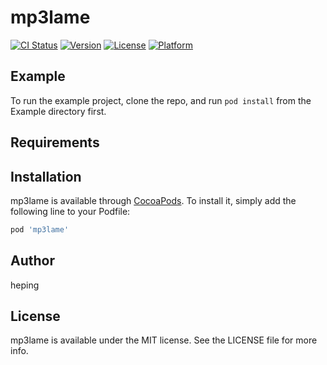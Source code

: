 # mp3lame

[![CI Status](https://img.shields.io/travis/heping/mp3lame.svg?style=flat)](https://travis-ci.org/heping/mp3lame)
[![Version](https://img.shields.io/cocoapods/v/mp3lame.svg?style=flat)](https://cocoapods.org/pods/mp3lame)
[![License](https://img.shields.io/cocoapods/l/mp3lame.svg?style=flat)](https://cocoapods.org/pods/mp3lame)
[![Platform](https://img.shields.io/cocoapods/p/mp3lame.svg?style=flat)](https://cocoapods.org/pods/mp3lame)

## Example

To run the example project, clone the repo, and run `pod install` from the Example directory first.

## Requirements

## Installation

mp3lame is available through [CocoaPods](https://cocoapods.org). To install
it, simply add the following line to your Podfile:

```ruby
pod 'mp3lame'
```

## Author

heping

## License

mp3lame is available under the MIT license. See the LICENSE file for more info.
